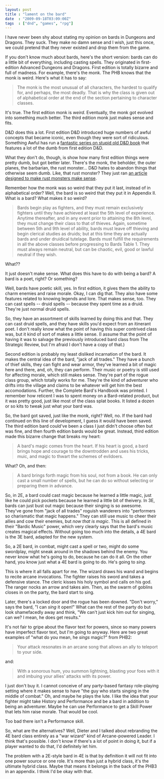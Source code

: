 ```yaml
---
layout: post
title : "lament on the bard"
date  : "2009-09-18T03:09:00Z"
tags  : ["dnd", "games", "rpg"]
---
```

I have never been shy about stating my opinion on bards in Dungeons and
Dragons.  They suck.  They make no damn sense and I wish, just this once, we
could pretend that they never existed and drop them from the game.

If you don't know much about bards, here's the short version: bards can do a
little bit of everything, including casting spells.  They originated in
first-edition Advanced Dungeons and Dragons.  First edition is totally bizarre
and full of madness.  For example, there's the monk.  The PHB knows that the
monk is weird.  Here's what it has to say:

> The monk is the most unusual of all characters, the hardest to qualify for,
> and perhaps, the most deadly.  That is why the class is given out of
> alphabetical order at the end of the section pertaining to character
> classes.

It's true.  The first edition monk is *weird*.  Eventually, the monk got
evolved into something much better.  The third edition monk just makes sense
and fits.

D&D does this a lot.  First edition D&D introduced huge numbers of awful
concepts that became iconic, even though they were sort of ridiculous.
Something Awful has run a [fantastic series on stupid old D&D
book](http://www.somethingawful.com/d/dungeons-and-dragons/) that features a
lot of the dumb from first edition D&D.

What they don't do, though, is show how many first edition things were pretty
dumb, but got better later.  There's the monk, the beholder, the outer planes,
the barbarian, the rust monster...  D&D hates to abandon things that otherwise seem dumb.  Like, that rust monster?  They just ran [an article designed to make rust monsters make
sense](http://www.wizards.com/default.asp?x=dnd/dreo/2009June).

Remember how the monk was so weird that they put it last, instead of in
alphabetical order?  Well, the bard is so weird that they put it in Appendix
II.  What is a bard?  What makes it so weird?

> Bards begin play as fighters, and they must remain exclusively fighters
> until they have achieved at least the 5th level of experience.  Anytime
> thereafter, and in any event prior to attaining the 8th level, they must
> change their class to that of thieves.  Again, sometime between 5th and
> 9th level of ability, bards must leave off thieving and begin clerical
> studies as druids; but at this time they are actually bards and under
> druidical tutelage.  Bards must fulfill the requirements in all the above
> classes before progressing to Bards Table 1.  They must always remain
> neutral, but can be chaotic, evil, good or lawful neutral if they wish.

What??

It just doesn't make sense.  What does this have to do with being a bard?
A bard is a poet, right?  Or something?

Well, bards have poetic skill, yes.  In first edition, it gives them the
ability to charm enemies and raise morale.  Okay, I can dig that.  They also
have some features related to knowing legends and lore.  That makes sense, too.
They can cast spells -- druid spells -- because they spent time as a druid.
They're just normal druid spells.

So, they have an assortment of skills learned by doing this and that.  They can
cast druid spells, and they have skills you'd expect from an itinerant poet.  I
don't really know what the point of having this super contrived class was, but
it kind of sort of makes a little sense.  (I assume that the point of having it
was to salvage the previously introduced bard class from The Strategic Review,
but I'm afraid I don't have a copy of that.)

Second edition is probably my least disliked incarnation of the bard.  It makes
the central idea of the bard, "jack of all trades."  They have a bunch of thief
skills, they can fight and wear armor, they've learned a bit of magic here and
there, and, oh, they can perform.  Their music or poetry is still used for
affecting morale, which still makes sense.  They're part of the rogue class
group, which totally works for me.  They're the kind of adventurer who drifts
into the village and claims to be whatever will get him the best accomodations.
Further, the Complete Bard's Handbook was printed.  I remember how reticent I
was to spent money on a Bard-related product, but it was pretty good, just like
most of the class splat books.  It listed a dozen or so kits to tweak just what
your bard was.

So, the bard got saved, just like the monk, right?  Well, no.  If the bard had continued on this line of development, I guess it would have been saved.  The third edition bard could've been a class I just didn't choose often but was fine, and then fourth edition bards would be
great.  Instead, third edition made this bizarre change that breaks my heart:

> A bard's magic comes from the heart.  If his heart is good, a bard brings
> hope and courage to the downtrodden and uses his tricks, muic, and magic to
> thwart the schemes of evildoers.

What?  Oh, and then:

> A bard brings forth magic from his soul, not from a book.  He can only
> cast a small number of spells, but he can do so without selecting or
> preparing them in advance.

So, in 2E, a bard could cast magic because he learned a little magic, just like
he could pick pockets because he learned a little bit of theivery.  In 3E,
bards can just bust out magic because their singing is so awesome.  They've
gone from "jack of all trades" roguish wanderers into "performers so charismatic
that magic happens."  They can still use music to cheer their allies and cow
their enemies, but *now that is magic*.  This is all defined in their "Bardic
Music" power, which very clearly says that the bard's music creates magical
effects.  Without going too much into the details, a 4E bard is the 3E bard, adapted for
the new system.

So, a 2E bard, in combat, might cast a spell or two, might do some swordplay,
might sneak around in the shadows behind the enemy.  You never know what he's
going to do, because he can do it all.  On the other hand, you know just what a
4E bard is going to do.  He's going to *sing*.

This is where it all falls apart for me.  The wizard draws his wand and begins
to recite arcane invocations.  The fighter raises his sword and takes a
defensive stance.  The cleric kisses his holy symbol and calls on his god.  The
ranger nocks an arrow and takes aim.  Then, as the swarm of goblins closes in
on the party, the bard start to sing.

Later, there's a locked door and the rogue has been downed.  "Don't worry,"
says the bard, "I can *sing* it open!"  What can the rest of the party do but
look shamefacedly away and think, "We can't just kick him out for singing, can
we?  I mean, he does get results."

It's not fair to gripe about the flavor text for powers, since so many powers
have imperfect flavor text, but I'm going to anyway.  Here are two great
examples of "what do you mean, he *sings* magic?" from PHB2:

> Your attack resonates in an arcane song that allows an ally to teleport to
> your side.

and:

> With a sonorous hum, you summon lightning, blasting your foes with it and
> imbuing your allies’ attacks with its power.

I just don't buy it.  I cannot conceive of any party-based fantasy role-playing
setting where it makes sense to have "the guy who starts singing in the middle
of combat."  Oh, and maybe he plays the lute.  I like the idea that your
fighter might take History and Performance and be a bard in addition to being
an adventurer.  Maybe he can use Performance to get a Skill Power that lets him
raise morale.  That would be cool.

Too bad there isn't a Performance skill.

So, what are the alternatives?  Well, Dieter and I talked about rebranding the
4E bard class entirely as a "war wizard" kind of Arcane-powered Leader.  I
think that's possible.  I don't know if there's a lot of point in doing it, but
if a player wanted to do that, I'd definitely let him.

The problem with a 2E-style bard in 4E is that by definition it will not fit
into one power source or one role.  It's more than just a hybrid class, it's
the ultimate hybrid class.  Maybe that means it belongs in the back of the PHB3
in an appendix.  I think I'd be okay with that.

